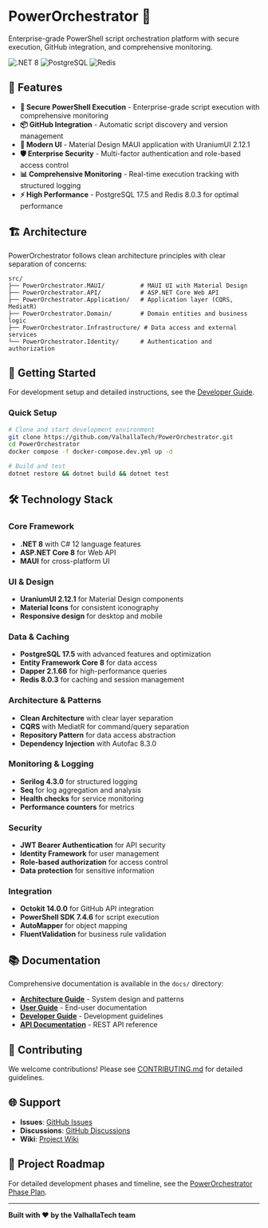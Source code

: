 # PowerOrchestrator 🚀

Enterprise-grade PowerShell script orchestration platform with secure execution, GitHub integration, and comprehensive monitoring.

![.NET 8](https://img.shields.io/badge/.NET-8-purple) 
![PostgreSQL](https://img.shields.io/badge/PostgreSQL-17.5-blue) 
![Redis](https://img.shields.io/badge/Redis-8.0.3-red)

## 🌟 Features

- **🔐 Secure PowerShell Execution** - Enterprise-grade script execution with comprehensive monitoring
- **📦 GitHub Integration** - Automatic script discovery and version management
- **🎨 Modern UI** - Material Design MAUI application with UraniumUI 2.12.1
- **🛡️ Enterprise Security** - Multi-factor authentication and role-based access control
- **📊 Comprehensive Monitoring** - Real-time execution tracking with structured logging
- **⚡ High Performance** - PostgreSQL 17.5 and Redis 8.0.3 for optimal performance

## 🏗️ Architecture

PowerOrchestrator follows clean architecture principles with clear separation of concerns:

```
src/
├── PowerOrchestrator.MAUI/          # MAUI UI with Material Design
├── PowerOrchestrator.API/           # ASP.NET Core Web API
├── PowerOrchestrator.Application/   # Application layer (CQRS, MediatR)
├── PowerOrchestrator.Domain/        # Domain entities and business logic
├── PowerOrchestrator.Infrastructure/ # Data access and external services
└── PowerOrchestrator.Identity/      # Authentication and authorization
```

## 🚀 Getting Started

For development setup and detailed instructions, see the [Developer Guide](docs/developer-guide/).

### Quick Setup

```bash
# Clone and start development environment
git clone https://github.com/ValhallaTech/PowerOrchestrator.git
cd PowerOrchestrator
docker compose -f docker-compose.dev.yml up -d

# Build and test
dotnet restore && dotnet build && dotnet test
```

## 🛠️ Technology Stack

### Core Framework
- **.NET 8** with C# 12 language features
- **ASP.NET Core 8** for Web API
- **MAUI** for cross-platform UI

### UI & Design
- **UraniumUI 2.12.1** for Material Design components
- **Material Icons** for consistent iconography
- **Responsive design** for desktop and mobile

### Data & Caching
- **PostgreSQL 17.5** with advanced features and optimization
- **Entity Framework Core 8** for data access
- **Dapper 2.1.66** for high-performance queries
- **Redis 8.0.3** for caching and session management

### Architecture & Patterns
- **Clean Architecture** with clear layer separation
- **CQRS** with MediatR for command/query separation
- **Repository Pattern** for data access abstraction
- **Dependency Injection** with Autofac 8.3.0

### Monitoring & Logging
- **Serilog 4.3.0** for structured logging
- **Seq** for log aggregation and analysis
- **Health checks** for service monitoring
- **Performance counters** for metrics

### Security
- **JWT Bearer Authentication** for API security
- **Identity Framework** for user management
- **Role-based authorization** for access control
- **Data protection** for sensitive information

### Integration
- **Octokit 14.0.0** for GitHub API integration
- **PowerShell SDK 7.4.6** for script execution
- **AutoMapper** for object mapping
- **FluentValidation** for business rule validation

## 📚 Documentation

Comprehensive documentation is available in the `docs/` directory:

- **[Architecture Guide](docs/architecture/)** - System design and patterns
- **[User Guide](docs/user-guide/)** - End-user documentation
- **[Developer Guide](docs/developer-guide/)** - Development guidelines
- **[API Documentation](docs/api/)** - REST API reference

## 🤝 Contributing

We welcome contributions! Please see [CONTRIBUTING.md](CONTRIBUTING.md) for detailed guidelines.

## 🌐 Support

- **Issues**: [GitHub Issues](https://github.com/ValhallaTech/PowerOrchestrator/issues)
- **Discussions**: [GitHub Discussions](https://github.com/ValhallaTech/PowerOrchestrator/discussions)
- **Wiki**: [Project Wiki](https://github.com/ValhallaTech/PowerOrchestrator/wiki)

## 🔮 Project Roadmap

For detailed development phases and timeline, see the [PowerOrchestrator Phase Plan](docs/POrch-PhasePlan.md).

---

**Built with ❤️ by the ValhallaTech team**
